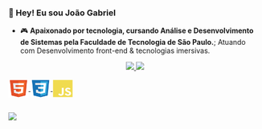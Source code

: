 ### 🦾 Hey! Eu sou João Gabriel

- 🎮 **Apaixonado por tecnologia, cursando Análise e Desenvolvimento de Sistemas pela Faculdade de Tecnologia de São Paulo.**; Atuando com Desenvolvimento front-end & tecnologias imersivas.

<div align="center">
  <a href="https://github.com/joaogabriel-dev">
  <img height="180em" src="https://github-readme-stats.vercel.app/api?username=joaogabriel-dev&show_icons=true&theme=synthwave&include_all_commits=true&count_private=true"/>
  <img height="180em" src="https://github-readme-stats.vercel.app/api/top-langs/?username=joaogabriel-dev&layout=compact&langs_count=7&theme=synthwave"/>
</div>
 
<div style="display: inline_block"><br>
  <img align="center" alt="HTML5" height="35" width="40" src="https://raw.githubusercontent.com/devicons/devicon/master/icons/html5/html5-original.svg">
  <img align="center" alt="CSS3" height="35" width="40" src="https://raw.githubusercontent.com/devicons/devicon/master/icons/css3/css3-original.svg">
  <img align="center" alt="Js" height="35" width="40" src="https://raw.githubusercontent.com/devicons/devicon/master/icons/javascript/javascript-plain.svg">
  
  </div>
  
  ## 

<div>
  <a href="https://www.linkedin.com/in/joaotech/" target="_blank"><img src="https://img.shields.io/badge/-LinkedIn-%230077B5?style=for-the-badge&logo=linkedin&logoColor=white" target="_blank"></a> 
  </div>
